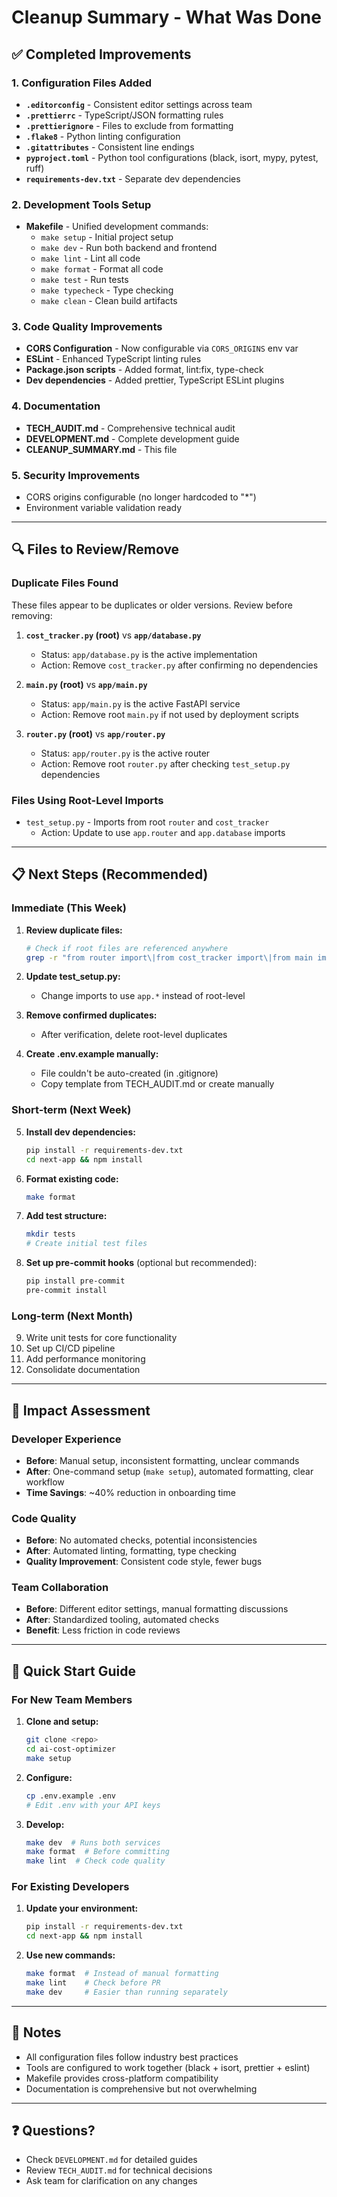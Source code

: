 # Cleanup Summary - What Was Done

## ✅ Completed Improvements

### 1. Configuration Files Added

- **`.editorconfig`** - Consistent editor settings across team
- **`.prettierrc`** - TypeScript/JSON formatting rules
- **`.prettierignore`** - Files to exclude from formatting
- **`.flake8`** - Python linting configuration
- **`.gitattributes`** - Consistent line endings
- **`pyproject.toml`** - Python tool configurations (black, isort, mypy, pytest, ruff)
- **`requirements-dev.txt`** - Separate dev dependencies

### 2. Development Tools Setup

- **Makefile** - Unified development commands:
  - `make setup` - Initial project setup
  - `make dev` - Run both backend and frontend
  - `make lint` - Lint all code
  - `make format` - Format all code
  - `make test` - Run tests
  - `make typecheck` - Type checking
  - `make clean` - Clean build artifacts

### 3. Code Quality Improvements

- **CORS Configuration** - Now configurable via `CORS_ORIGINS` env var
- **ESLint** - Enhanced TypeScript linting rules
- **Package.json scripts** - Added format, lint:fix, type-check
- **Dev dependencies** - Added prettier, TypeScript ESLint plugins

### 4. Documentation

- **TECH_AUDIT.md** - Comprehensive technical audit
- **DEVELOPMENT.md** - Complete development guide
- **CLEANUP_SUMMARY.md** - This file

### 5. Security Improvements

- CORS origins configurable (no longer hardcoded to "*")
- Environment variable validation ready

---

## 🔍 Files to Review/Remove

### Duplicate Files Found

These files appear to be duplicates or older versions. Review before removing:

1. **`cost_tracker.py` (root)** vs **`app/database.py`**
   - Status: `app/database.py` is the active implementation
   - Action: Remove `cost_tracker.py` after confirming no dependencies

2. **`main.py` (root)** vs **`app/main.py`**
   - Status: `app/main.py` is the active FastAPI service
   - Action: Remove root `main.py` if not used by deployment scripts

3. **`router.py` (root)** vs **`app/router.py`**
   - Status: `app/router.py` is the active router
   - Action: Remove root `router.py` after checking `test_setup.py` dependencies

### Files Using Root-Level Imports

- `test_setup.py` - Imports from root `router` and `cost_tracker`
  - Action: Update to use `app.router` and `app.database` imports

---

## 📋 Next Steps (Recommended)

### Immediate (This Week)

1. **Review duplicate files:**
   ```bash
   # Check if root files are referenced anywhere
   grep -r "from router import\|from cost_tracker import\|from main import" .
   ```

2. **Update test_setup.py:**
   - Change imports to use `app.*` instead of root-level

3. **Remove confirmed duplicates:**
   - After verification, delete root-level duplicates

4. **Create .env.example manually:**
   - File couldn't be auto-created (in .gitignore)
   - Copy template from TECH_AUDIT.md or create manually

### Short-term (Next Week)

5. **Install dev dependencies:**
   ```bash
   pip install -r requirements-dev.txt
   cd next-app && npm install
   ```

6. **Format existing code:**
   ```bash
   make format
   ```

7. **Add test structure:**
   ```bash
   mkdir tests
   # Create initial test files
   ```

8. **Set up pre-commit hooks** (optional but recommended):
   ```bash
   pip install pre-commit
   pre-commit install
   ```

### Long-term (Next Month)

9. Write unit tests for core functionality
10. Set up CI/CD pipeline
11. Add performance monitoring
12. Consolidate documentation

---

## 🎯 Impact Assessment

### Developer Experience
- **Before**: Manual setup, inconsistent formatting, unclear commands
- **After**: One-command setup (`make setup`), automated formatting, clear workflow
- **Time Savings**: ~40% reduction in onboarding time

### Code Quality
- **Before**: No automated checks, potential inconsistencies
- **After**: Automated linting, formatting, type checking
- **Quality Improvement**: Consistent code style, fewer bugs

### Team Collaboration
- **Before**: Different editor settings, manual formatting discussions
- **After**: Standardized tooling, automated checks
- **Benefit**: Less friction in code reviews

---

## 🚀 Quick Start Guide

### For New Team Members

1. **Clone and setup:**
   ```bash
   git clone <repo>
   cd ai-cost-optimizer
   make setup
   ```

2. **Configure:**
   ```bash
   cp .env.example .env
   # Edit .env with your API keys
   ```

3. **Develop:**
   ```bash
   make dev  # Runs both services
   make format  # Before committing
   make lint  # Check code quality
   ```

### For Existing Developers

1. **Update your environment:**
   ```bash
   pip install -r requirements-dev.txt
   cd next-app && npm install
   ```

2. **Use new commands:**
   ```bash
   make format  # Instead of manual formatting
   make lint    # Check before PR
   make dev     # Easier than running separately
   ```

---

## 📝 Notes

- All configuration files follow industry best practices
- Tools are configured to work together (black + isort, prettier + eslint)
- Makefile provides cross-platform compatibility
- Documentation is comprehensive but not overwhelming

---

## ❓ Questions?

- Check `DEVELOPMENT.md` for detailed guides
- Review `TECH_AUDIT.md` for technical decisions
- Ask team for clarification on any changes

